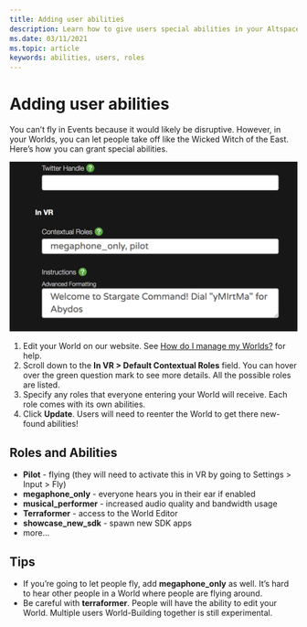 ```yaml
---
title: Adding user abilities
description: Learn how to give users special abilities in your AltspaceVR events.
ms.date: 03/11/2021
ms.topic: article
keywords: abilities, users, roles
---
```


# Adding user abilities

You can’t fly in Events because it would likely be disruptive. However, in your Worlds, you can let people take off like the Wicked Witch of the East. Here’s how you can grant special abilities.

![World open in website with VR default contextual roles highlighted](images/contextual_roles.png)

1. Edit your World on our website. See [How do I manage my Worlds?](managing-worlds.md) for help.
2. Scroll down to the **In VR > Default Contextual Roles** field. You can hover over the green question mark to see more details. All the possible roles are listed.
3. Specify any roles that everyone entering your World will receive. Each role comes with its own abilities.
4. Click **Update**. Users will need to reenter the World to get there new-found abilities!

## Roles and Abilities

* **Pilot** - flying (they will need to activate this in VR by going to Settings > Input > Fly)
* **megaphone_only** - everyone hears you in their ear if enabled
* **musical_performer** - increased audio quality and bandwidth usage
* **Terraformer** - access to the World Editor
* **showcase_new_sdk** - spawn new SDK apps
* more…

## Tips

* If you’re going to let people fly, add **megaphone_only** as well. It’s hard to hear other people in a World where people are flying around.
* Be careful with **terraformer**. People will have the ability to edit your World. Multiple users World-Building together is still experimental.